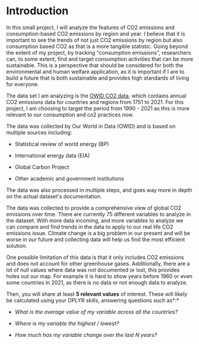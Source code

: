 # Introduction

In this small project, I will analyze the features of CO2 emissions and consumption-based CO2 emissions by region and year. I believe that it is important to see the trends of not just CO2 emissions by region but also consumption based CO2 as that is a more tangible statistic. Going beyond the extent of my project, by tracking "consumption emissions", researchers can, to some extent, find and target consumption activities that can be more sustainable. This is a perspective that should be considered for both the environmental and human welfare application, as it is important if I are to build a future that is both sustainable and provides high standards of living for everyone.

The data set I am analyzing is the [OWID CO2 data](https://github.com/owid/co2-data), which contains annual CO2 emissions data for countries and regions from 1751 to 2021. For this project, I am choosing to target the period from 1990 - 2021 as this is more relevant to our consumption and co2 practices now.

The data was collected by Our World in Data (OWID) and is based on multiple sources including:

-   Statistical review of world energy (BP)

-   International energy data (EIA)

-   Global Carbon Project

-   Other academic and government institutions

The data was also processed in multiple steps, and goes way more in depth on the actual dataset's documentation.

The data was collected to provide a comprehensive view of global CO2 emissions over time. There are currently 75 different variables to analyze in the dataset. With more data incoming, and more variables to analyze we can compare and find trends in the data to apply to our real life CO2 emissions issue. Climate change is a big problem in our present and will be worse in our future and collecting data will help us find the most efficient solution.

One possible limitation of this data is that it only includes CO2 emissions and does not account for other greenhouse gases. Additionally, there are a lot of null values where data was not documented or lost, this provides holes out our map. For example it is hard to show years before 1960 or even some countries in 2021, as there is no data or not enough data to analyze.

Then, you will share at least **5 relevant values** of interest. These will likely be calculated using your DPLYR skills, answering questions such as*:*

-   *What is the average value of my variable across all the countries?*

-   *Where is my variable the highest / lowest?*

-   *How much has my variable change over the last N years?*
